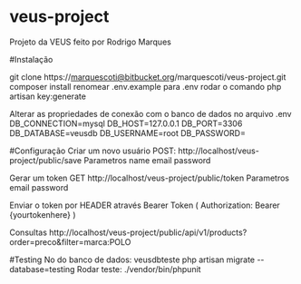 # veus-project

Projeto da VEUS feito por Rodrigo Marques

#Instalação

git clone https://marquescoti@bitbucket.org/marquescoti/veus-project.git
composer install
renomear .env.example para .env
rodar o comando php artisan key:generate

Alterar as propriedades de conexão com o banco de dados no arquivo .env
DB_CONNECTION=mysql
DB_HOST=127.0.0.1
DB_PORT=3306
DB_DATABASE=veusdb
DB_USERNAME=root
DB_PASSWORD=

#Configuração
Criar um novo usuário
POST: http://localhost/veus-project/public/save
Parametros
    name
    email
    password

Gerar um token
GET http://localhost/veus-project/public/token
Parametros
    email
    password
    
Enviar o token por HEADER através
Bearer Token ( Authorization: Bearer {yourtokenhere} )

Consultas 
http://localhost/veus-project/public/api/v1/products?order=preco&filter=marca:POLO

#Testing
No do banco de dados: veusdbteste
php artisan migrate --database=testing
Rodar teste: 
./vendor/bin/phpunit
